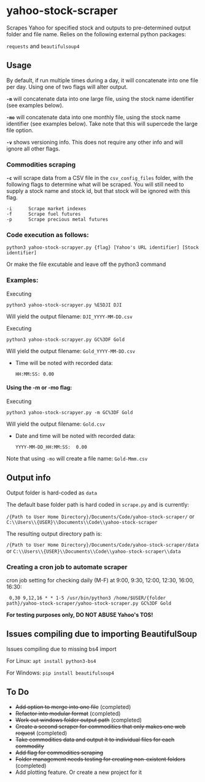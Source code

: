 # yahoo-stock-scraper

Scrapes Yahoo for specified stock and outputs to pre-determined output folder and file name.  Relies on the following external python packages:

```requests```
and
```beautifulsoup4```

## Usage

By default, if run multiple times during a day, it will concatenate into one file per day. Using one of two flags will alter output.

**```-m```**
will concatenate data into one large file, using the stock name identifier (see examples below).

**```-mo```**
will concatenate data into one monthly file, using the stock name identifier (see examples below). Take note that this will supercede the large file option.

**```-v```**
shows versioning info.  This does not require any other info and will ignore all other flags.

### Commodities scraping

**```-c```**
will scrape data from a CSV file in the ```csv_config_files``` folder, with the following flags to determine what will be scraped. You will still need to supply a stock name and stock id, but that stock will be ignored with this flag.

    -i      Scrape market indexes
    -f      Scrape fuel futures
    -p      Scrape precious metal futures

### **Code execution as follows:**

    python3 yahoo-stock-scrapyer.py {flag} [Yahoo's URL identifier] [Stock identifier] 
Or make the file excutable and leave off the python3 command

### **Examples:**

Executing

    python3 yahoo-stock-scrapyer.py %E5DJI DJI
Will yield the output filename:
```DJI_YYYY-MM-DD.csv```

Executing

    python3 yahoo-stock-scrapyer.py GC%3DF Gold

Will yield the output filename:
```Gold_YYYY-MM-DD.csv```

* Time will be noted with recorded data:

    ```HH:MM:SS: 0.00```

#### **Using the -m or -mo flag:**

Executing

    python3 yahoo-stock-scrapyer.py -m GC%3DF Gold

Will yield the output filename:
```Gold.csv```

* Date and time will be noted with recorded data:

    ```YYYY-MM-DD_HH:MM:SS:  0.00```

Note that using ```-mo``` will create a file name: ```Gold-Mmm.csv```

## Output info

Output folder is hard-coded as
```data```

The default base folder path is hard coded in ```scrape.py``` and is currently:

```/{Path to User Home Directory}/Documents/Code/yahoo-stock-scraper/```
or
```C:\\Users\\{USER}\\Documents\\Code\\yahoo-stock-scraper```

The resulting output directory path is:

```/{Path to User Home Directory}/Documents/Code/yahoo-stock-scraper/data```
or
```C:\\Users\\{USER}\\Documents\\Code\\yahoo-stock-scraper\\data```

### **Creating a cron job to automate scraper**

cron job setting for checking daily (M-F) at 9:00, 9:30, 12:00, 12:30, 16:00, 16:30:

     0,30 9,12,16 * * 1-5 /usr/bin/python3 /home/$USER/{folder path}/yahoo-stock-scraper/yahoo-stock-scraper.py GC%3DF Gold 

**For testing purposes only, DO NOT ABUSE Yahoo's TOS!**

## Issues compiling due to importing BeautifulSoup

Issues compiling due to missing bs4 import

For Linux:
``` apt install python3-bs4 ```

For Windows:
```pip install beautifulsoup4```

## To Do

* ~~Add option to merge into one file~~ (completed)
* ~~Refactor into modular format~~ (completed)
* ~~Work out windows folder output path~~ (completed)
* ~~Create a second scraper for commodities that only makes one web request~~ (completed)
* ~~Take commodities data and output it to individual files for each commodity~~
* ~~Add flag for commodities scraping~~
* ~~Folder management needs testing for creating non-existent folders~~ (completed)
* Add plotting feature. Or create a new project for it
